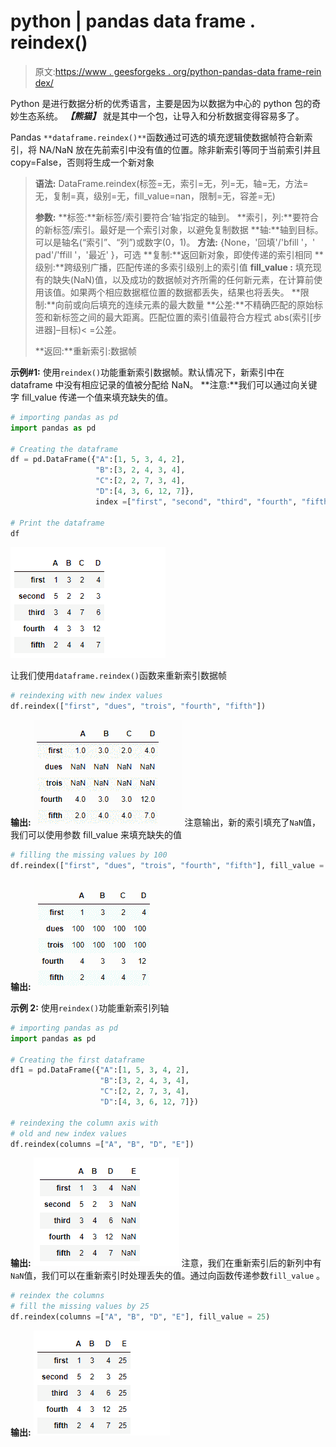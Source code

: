 # python | pandas data frame . reindex()

> 原文:[https://www . geesforgeks . org/python-pandas-data frame-rein dex/](https://www.geeksforgeeks.org/python-pandas-dataframe-reindex/)

Python 是进行数据分析的优秀语言，主要是因为以数据为中心的 python 包的奇妙生态系统。 ***【熊猫】*** 就是其中一个包，让导入和分析数据变得容易多了。

Pandas `**dataframe.reindex()**`函数通过可选的填充逻辑使数据帧符合新索引，将 NA/NaN 放在先前索引中没有值的位置。除非新索引等同于当前索引并且 copy=False，否则将生成一个新对象

> **语法:** DataFrame.reindex(标签=无，索引=无，列=无，轴=无，方法=无，复制=真，级别=无，fill_value=nan，限制=无，容差=无)
> 
> **参数:**
> **标签:**新标签/索引要符合‘轴’指定的轴到。
> **索引，列:**要符合的新标签/索引。最好是一个索引对象，以避免复制数据
> **轴:**轴到目标。可以是轴名(“索引”、“列”)或数字(0，1)。
> **方法:** {None，'回填'/'bfill '，' pad'/'ffill '，'最近' }，可选
> **复制:**返回新对象，即使传递的索引相同
> **级别:**跨级别广播，匹配传递的多索引级别上的索引值
> **fill_value :** 填充现有的缺失(NaN)值，以及成功的数据帧对齐所需的任何新元素，在计算前使用该值。如果两个相应数据框位置的数据都丢失，结果也将丢失。
> **限制:**向前或向后填充的连续元素的最大数量
> **公差:**不精确匹配的原始标签和新标签之间的最大距离。匹配位置的索引值最符合方程式 abs(索引[步进器]–目标)< =公差。
> 
> **返回:**重新索引:数据帧

**示例#1:** 使用`reindex()`功能重新索引数据帧。默认情况下，新索引中在 dataframe 中没有相应记录的值被分配给 NaN。
**注意:**我们可以通过向关键字 fill_value 传递一个值来填充缺失的值。

```py
# importing pandas as pd
import pandas as pd

# Creating the dataframe 
df = pd.DataFrame({"A":[1, 5, 3, 4, 2],
                   "B":[3, 2, 4, 3, 4],
                   "C":[2, 2, 7, 3, 4],
                   "D":[4, 3, 6, 12, 7]},
                   index =["first", "second", "third", "fourth", "fifth"])

# Print the dataframe
df
```

![](img/fbffc1ed3953ff9c2f34929979a3a5ed.png)

让我们使用`dataframe.reindex()`函数来重新索引数据帧

```py
# reindexing with new index values
df.reindex(["first", "dues", "trois", "fourth", "fifth"])
```

**输出:**
![](img/01a71892c1676b3f95fab30f9d83696b.png)
注意输出，新的索引填充了`NaN`值，我们可以使用参数 fill_value 来填充缺失的值

```py
# filling the missing values by 100
df.reindex(["first", "dues", "trois", "fourth", "fifth"], fill_value = 100)
```

**输出:**
![](img/6dfd7f69ae06b2a1e69651eabee03dc3.png)

**示例 2:** 使用`reindex()`功能重新索引列轴

```py
# importing pandas as pd
import pandas as pd

# Creating the first dataframe 
df1 = pd.DataFrame({"A":[1, 5, 3, 4, 2],
                    "B":[3, 2, 4, 3, 4],
                    "C":[2, 2, 7, 3, 4],
                    "D":[4, 3, 6, 12, 7]})

# reindexing the column axis with
# old and new index values
df.reindex(columns =["A", "B", "D", "E"])
```

**输出:**
![](img/7ec4b40f5a74a0fe2f431e17a67a1189.png)
注意，我们在重新索引后的新列中有`NaN`值，我们可以在重新索引时处理丢失的值。通过向函数传递参数`fill_value` 。

```py
# reindex the columns
# fill the missing values by 25
df.reindex(columns =["A", "B", "D", "E"], fill_value = 25)
```

**输出:**
![](img/fafd61e1d58ea79d944f205e927f4b07.png)